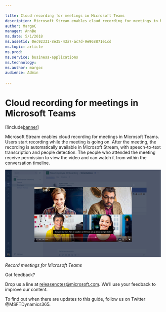 ```yaml
---

title: Cloud recording for meetings in Microsoft Teams
description: Microsoft Stream enables cloud recording for meetings in Microsoft Teams.
author: MargoC
manager: AnnBe
ms.date: 5/1/2018
ms.assetid: 0ec92331-8e35-43a7-ac7d-9e968871e1cd
ms.topic: article
ms.prod: 
ms.service: business-applications
ms.technology: 
ms.author: margoc
audience: Admin

---
```


# Cloud recording for meetings in Microsoft Teams

[!include[banner](../../../includes/banner.md)]

Microsoft Stream enables cloud recording for meetings in Microsoft Teams. Users
start recording while the meeting is going on. After the meeting, the recording
is automatically available in Microsoft Stream, with speech-to-text
transcription and people detection. The people who attended the meeting receive
permission to view the video and can watch it from within the conversation
timeline.

![Record meetings for Microsoft Teams](media/cloud-recording-meetings-microsoft-teams-1.png "Record meetings for Microsoft Teams")

*Record meetings for Microsoft Teams*

Got feedback?

Drop us a line at
[releasenotes\@microsoft.com](mailto:releasenotes@microsoft.com?subject=What%20would%20you%20like%20to%20let%20us%20know%20about%20the%20Release%20Notes?).
We’ll use your feedback to improve our content.

To find out when there are updates to this guide, follow us on Twitter
\@MSFTDynamics365.
